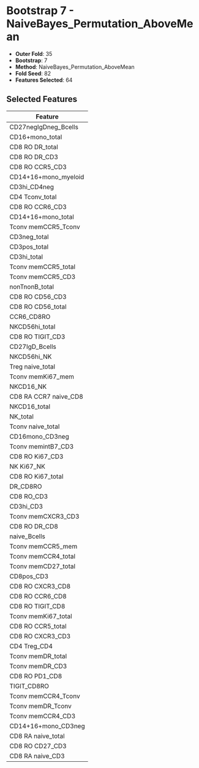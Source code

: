 # Bootstrap 7 - NaiveBayes_Permutation_AboveMean

- **Outer Fold**: 35
- **Bootstrap**: 7
- **Method**: NaiveBayes_Permutation_AboveMean
- **Fold Seed**: 82
- **Features Selected**: 64

## Selected Features

| Feature |
|---------|
| CD27negIgDneg_Bcells |
| CD16+mono_total |
| CD8 RO DR_total |
| CD8 RO DR_CD3 |
| CD8 RO CCR5_CD3 |
| CD14+16+mono_myeloid |
| CD3hi_CD4neg |
| CD4 Tconv_total |
| CD8 RO CCR6_CD3 |
| CD14+16+mono_total |
| Tconv memCCR5_Tconv |
| CD3neg_total |
| CD3pos_total |
| CD3hi_total |
| Tconv memCCR5_total |
| Tconv memCCR5_CD3 |
| nonTnonB_total |
| CD8 RO CD56_CD3 |
| CD8 RO CD56_total |
| CCR6_CD8RO |
| NKCD56hi_total |
| CD8 RO TIGIT_CD3 |
| CD27IgD_Bcells |
| NKCD56hi_NK |
| Treg naive_total |
| Tconv memKi67_mem |
| NKCD16_NK |
| CD8 RA CCR7 naive_CD8 |
| NKCD16_total |
| NK_total |
| Tconv naive_total |
| CD16mono_CD3neg |
| Tconv memintB7_CD3 |
| CD8  RO Ki67_CD3 |
| NK Ki67_NK |
| CD8 RO Ki67_total |
| DR_CD8RO |
| CD8 RO_CD3 |
| CD3hi_CD3 |
| Tconv memCXCR3_CD3 |
| CD8 RO DR_CD8 |
| naive_Bcells |
| Tconv memCCR5_mem |
| Tconv memCCR4_total |
| Tconv memCD27_total |
| CD8pos_CD3 |
| CD8 RO CXCR3_CD8 |
| CD8 RO CCR6_CD8 |
| CD8 RO TIGIT_CD8 |
| Tconv memKi67_total |
| CD8 RO CCR5_total |
| CD8 RO CXCR3_CD3 |
| CD4 Treg_CD4 |
| Tconv memDR_total |
| Tconv memDR_CD3 |
| CD8 RO PD1_CD8 |
| TIGIT_CD8RO |
| Tconv memCCR4_Tconv |
| Tconv memDR_Tconv |
| Tconv memCCR4_CD3 |
| CD14+16+mono_CD3neg |
| CD8 RA naive_total |
| CD8 RO CD27_CD3 |
| CD8 RA naive_CD3 |
